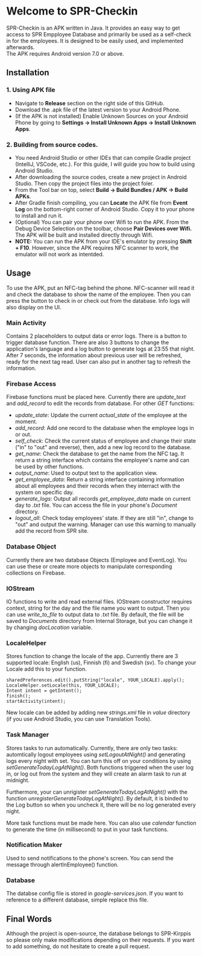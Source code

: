 
# Welcome to SPR-Checkin

SPR-Checkin is an APK written in Java. It provides an easy way to get access to SPR Empployee Database and primarily be used as a self-check in for the employees. It is designed to be easily used, and implemented afterwards.   
The APK requires Android version 7.0 or above.


## Installation
### 1. Using APK file
* Navigate to **Release** section on the right side of this GitHub.
* Download the .apk file of the latest version to your Android Phone.
* (If the APK is not installed) Enable Unknown Sources on your Android Phone by going to **Settings -> Install Unknown Apps -> Install Unknown Apps**.

### 2. Building from source codes.
* You need Android Studio or other IDEs that can compile Gradle project (IntelliJ, VSCode, etc.). For this guide, I will guide you how to build using Android Studio.
* After downloading the source codes, create a new project in Android Studio. Then copy the project files into the project foler.
* From the Tool bar on top, select **Build -> Build Bundles / APK -> Build APKs**.
* After Gradle finish compiling, you can **Locate** the APK file from **Event Log** on the bottom-right corner of Android Studio. Copy it to your phone to install and run it.
* (Optional) You can pair your phone over Wifi to run the APK. From the Debug Device Selection on the toolbar, choose **Pair Devices over Wifi.** The APK will be built and installed directly through Wifi.
* **NOTE:** You can run the APK from your IDE's emulator by pressing **Shift + F10**. However, since the APK requires NFC scanner to work, the emulator will not work as intentded.


##  Usage

To use the APK, put an NFC-tag behind the phone. NFC-scanner will read it and check the database to show the name of the employee. Then you can press the button to check in or check out from the database. Info logs will also display on the UI.

### Main Activity
Contains 2 placeholders to output data or error logs. There is a button to trigger database function. There are also 3 buttons to change the application's language and a log button to generate logs at 23:55 that night.
After 7 seconds, the information about previous user will be refreshed, ready for the next tag read. User can also put in another tag to refresh the information.

### Firebase Access
Firebase functions must be placed here. Currently there are *update_text* and *add_record* to edit the records from database. For other *GET* functions:

- *update_state*: Update the current *actual_state* of the employee at the moment.
- *add_record*: Add one record to the database when the employee logs in or out.
- *self_check*: Check the current status of employee and change their state ("in" to "out" and reverse), then, add a new log record to the database.
- *get_name*: Check the database to get the name from the NFC tag. It return a string interface which contains the employee's name and can be used by other functions.
- *output_name*: Used to output text to the application view.
- *get_employee_data*: Return a string interface containing information about all employees and their records when they interract with the system on specific day.
- *generate_logs*: Output all records *get_employee_data* made on current day to *.txt* file. You can access the file in your phone's *Document* directory.
- *logout_all*: Check today employees' state. If they are still "in", change to "out" and output the warning. Manager can use this warning to manually add the record from SPR site.

### Database Object
Currently there are two database Objects (Employee and EventLog). You can use these or create more objects to manipulate corresponding collections on Firebase.

### IOStream

IO functions to write and read external files. IOStream constructor requires context, string for the day and the file name you want to output. Then you can use *write_to_file* to output data to *.txt* file.  By default, the file will be saved to *Documents* directory from Internal Storage, but you can change it by changing *docLocation* variable.

### LocaleHelper
Stores function to change the locale of the app. Currently there are 3 supported locale: English (us), Finnish (fi) and Swedish (sv). To change your Locale add this to your function.

	sharedPreferences.edit().putString("locale", YOUR_LOCALE).apply();
	LocaleHelper.setLocale(this, YOUR_LOCALE);    
    Intent intent = getIntent();    
    finish();    
    startActivity(intent);  

New locale can be added by adding new *strings.xml* file in *value* directory (if you use Android Studio, you can use Translation Tools).

### Task Manager
Stores tasks to run automatically. Currently, there are only two tasks: automtically logout employees using *setLogoutAtNight()* and generating logs every night with set. You can turn this off on your conditions by using *setGenerateTodayLogAtNight()*. Both functions triggered when the user log in, or log out from the system and they will create an alarm task to run at midnight.

Furthermore, your can unrigister *setGenerateTodayLogAtNight()* with the function *unregisterGenerateTodayLogAtNight()*. By default, it is binded to the Log button so when you uncheck it, there will be no log generated every night.

More task functions must be made here.  You can also use *calendar* function to generate the time (in millisecond) to put in your task functions.

### Notification Maker
Used to send notifications to the phone's screen. You can send the message through alertInEmployee() function.

### Database
The databse config file is stored in *google-services.json*. If you want to reference to a different database, simple replace this file.

## Final Words
Although the project is open-source, the database belongs to SPR-Kirppis so please only make modifications depending on their requests. If you want to add something, do not hesitate to create a pull request.
